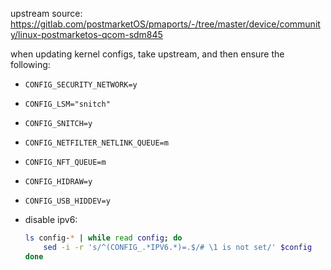 upstream source: https://gitlab.com/postmarketOS/pmaports/-/tree/master/device/community/linux-postmarketos-qcom-sdm845

when updating kernel configs, take upstream, and then ensure the following:

- `CONFIG_SECURITY_NETWORK=y`

- `CONFIG_LSM="snitch"`

- `CONFIG_SNITCH=y`

- `CONFIG_NETFILTER_NETLINK_QUEUE=m`

- `CONFIG_NFT_QUEUE=m`

- `CONFIG_HIDRAW=y`

- `CONFIG_USB_HIDDEV=y`

- disable ipv6:
  ```bash
  ls config-* | while read config; do
      sed -i -r 's/^(CONFIG_.*IPV6.*)=.$/# \1 is not set/' $config
  done
  ```
